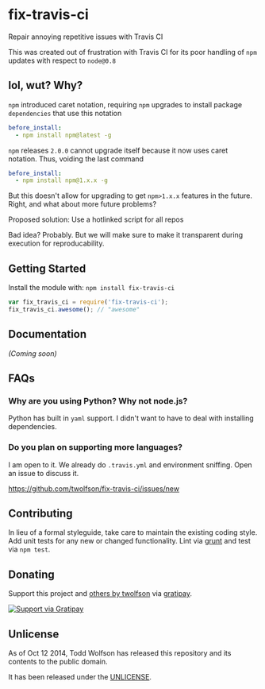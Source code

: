 # fix-travis-ci

Repair annoying repetitive issues with Travis CI

This was created out of frustration with Travis CI for its poor handling of `npm` updates with respect to `node@0.8`

## lol, wut? Why?
`npm` introduced caret notation, requiring `npm` upgrades to install package `dependencies` that use this notation

```yaml
before_install:
  - npm install npm@latest -g
```

`npm` releases `2.0.0` cannot upgrade itself because it now uses caret notation. Thus, voiding the last command

```yaml
before_install:
  - npm install npm@1.x.x -g
```

But this doesn't allow for upgrading to get `npm>1.x.x` features in the future. Right, and what about more future problems?

Proposed solution: Use a hotlinked script for all repos

Bad idea? Probably. But we will make sure to make it transparent during execution for reproducability.

## Getting Started
Install the module with: `npm install fix-travis-ci`

```js
var fix_travis_ci = require('fix-travis-ci');
fix_travis_ci.awesome(); // "awesome"
```

## Documentation
_(Coming soon)_

## FAQs
### Why are you using Python? Why not node.js?
Python has built in `yaml` support. I didn't want to have to deal with installing dependencies.

### Do you plan on supporting more languages?
I am open to it. We already do `.travis.yml` and environment sniffing. Open an issue to discuss it.

https://github.com/twolfson/fix-travis-ci/issues/new

## Contributing
In lieu of a formal styleguide, take care to maintain the existing coding style. Add unit tests for any new or changed functionality. Lint via [grunt](https://github.com/gruntjs/grunt) and test via `npm test`.

## Donating
Support this project and [others by twolfson][gratipay] via [gratipay][].

[![Support via Gratipay][gratipay-badge]][gratipay]

[gratipay-badge]: https://cdn.rawgit.com/gratipay/gratipay-badge/2.x.x/dist/gratipay.png
[gratipay]: https://www.gratipay.com/twolfson/

## Unlicense
As of Oct 12 2014, Todd Wolfson has released this repository and its contents to the public domain.

It has been released under the [UNLICENSE][].

[UNLICENSE]: UNLICENSE
